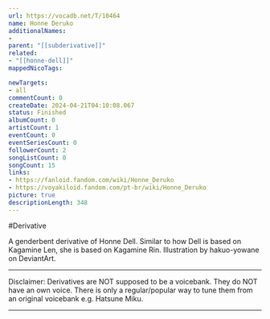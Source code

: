 ```yaml
---
url: https://vocadb.net/T/10464
name: Honne Deruko
additionalNames: 
- 
parent: "[[subderivative]]"
related:
- "[[honne-dell]]"
mappedNicoTags:

newTargets:
- all
commentCount: 0
createDate: 2024-04-21T04:10:08.067
status: Finished
albumCount: 0
artistCount: 1
eventCount: 0
eventSeriesCount: 0
followerCount: 2
songListCount: 0
songCount: 15
links: 
- https://fanloid.fandom.com/wiki/Honne_Deruko
- https://voyakiloid.fandom.com/pt-br/wiki/Honne_Deruko
picture: true
descriptionLength: 348
---
```


#Derivative

A genderbent derivative of Honne Dell. Similar to how Dell is based on Kagamine Len, she is based on Kagamine Rin.
Illustration by hakuo-yowane on DeviantArt.
___
Disclaimer:
Derivatives are NOT supposed to be a voicebank. They do NOT have an own voice. There is only a regular/popular way to tune them from an original voicebank e.g. Hatsune Miku.

---

